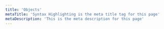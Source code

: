 ```yaml
---
title: 'Objects'
metaTitle: 'Syntax Highlighting is the meta title tag for this page'
metaDescription: 'This is the meta description for this page'
---
```

